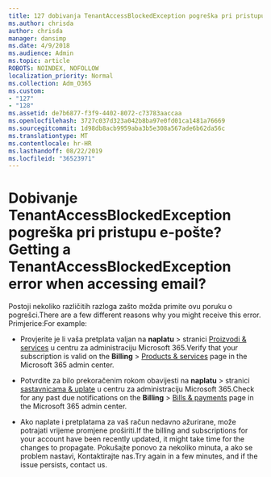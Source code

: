 ```yaml
---
title: 127 dobivanja TenantAccessBlockedException pogreška pri pristupu e-pošte?
ms.author: chrisda
author: chrisda
manager: dansimp
ms.date: 4/9/2018
ms.audience: Admin
ms.topic: article
ROBOTS: NOINDEX, NOFOLLOW
localization_priority: Normal
ms.collection: Adm_O365
ms.custom:
- "127"
- "128"
ms.assetid: de7b6877-f3f9-4402-8072-c73783aaccaa
ms.openlocfilehash: 3727c037d323a042b8ba97e0fd01ca1481a76669
ms.sourcegitcommit: 1d98db8acb9959aba3b5e308a567ade6b62da56c
ms.translationtype: MT
ms.contentlocale: hr-HR
ms.lasthandoff: 08/22/2019
ms.locfileid: "36523971"
---
```

# <a name="getting-a-tenantaccessblockedexception-error-when-accessing-email"></a><span data-ttu-id="8a2a5-102">Dobivanje TenantAccessBlockedException pogreška pri pristupu e-pošte?</span><span class="sxs-lookup"><span data-stu-id="8a2a5-102">Getting a TenantAccessBlockedException error when accessing email?</span></span>

<span data-ttu-id="8a2a5-103">Postoji nekoliko različitih razloga zašto možda primite ovu poruku o pogrešci.</span><span class="sxs-lookup"><span data-stu-id="8a2a5-103">There are a few different reasons why you might receive this error.</span></span> <span data-ttu-id="8a2a5-104">Primjerice:</span><span class="sxs-lookup"><span data-stu-id="8a2a5-104">For example:</span></span>

- <span data-ttu-id="8a2a5-105">Provjerite je li vaša pretplata valjan na **naplatu** \> stranici [Proizvodi & services](https://portal.office.com/adminportal/home#/subscriptions) u centru za administraciju Microsoft 365.</span><span class="sxs-lookup"><span data-stu-id="8a2a5-105">Verify that your subscription is valid on the **Billing** \> [Products & services](https://portal.office.com/adminportal/home#/subscriptions) page in the Microsoft 365 admin center.</span></span>

- <span data-ttu-id="8a2a5-106">Potvrdite za bilo prekoračenim rokom obavijesti na **naplatu** \> stranici [sastavnicama & uplate](https://portal.office.com/adminportal/home#/billoverview) u centru za administraciju Microsoft 365.</span><span class="sxs-lookup"><span data-stu-id="8a2a5-106">Check for any past due notifications on the **Billing** \> [Bills & payments](https://portal.office.com/adminportal/home#/billoverview) page in the Microsoft 365 admin center.</span></span>

- <span data-ttu-id="8a2a5-107">Ako naplate i pretplatama za vaš račun nedavno ažurirane, može potrajati vrijeme promjene proširiti.</span><span class="sxs-lookup"><span data-stu-id="8a2a5-107">If the billing and subscriptions for your account have been recently updated, it might take time for the changes to propagate.</span></span> <span data-ttu-id="8a2a5-108">Pokušajte ponovo za nekoliko minuta, a ako se problem nastavi, Kontaktirajte nas.</span><span class="sxs-lookup"><span data-stu-id="8a2a5-108">Try again in a few minutes, and if the issue persists, contact us.</span></span>
